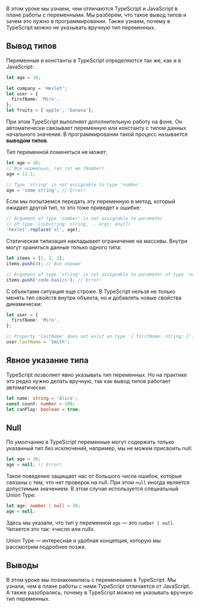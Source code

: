 
В этом уроке мы узнаем, чем отличаются TypeScript и JavaScript в плане работы с переменными. Мы разберем, что такое вывод типов и зачем это нужно в программировании. Также узнаем, почему в TypeScript можно не указывать вручную тип переменных.

## Вывод типов

Переменные и константы в TypeScript определяются так же, как и в JavaScript:

```typescript
let age = 10;

let company = 'Hexlet';
let user = {
  firstName: 'Miro',
};
let fruits = ['apple', 'banana'];
```

При этом TypeScript выполняет дополнительную работу на фоне. Он автоматически связывает переменную или константу с типом данных начального значения. В программировании такой процесс называется **выводом типов**.

Тип переменной поменяться не может:

```typescript
let age = 10;
// Все нормально, тип тот же (Number)
age = 11.1;

// Type 'string' is not assignable to type 'number'.
age = 'some string'; // Error!
```

Если мы попытаемся передать эту переменную в метод, который ожидает другой тип, то это тоже приведет к ошибке:

```typescript
// Argument of type 'number' is not assignable to parameter
// of type '(substring: string, ...args: any[])
'hexlet'.replace('xl', age);
```

Статическая типизация накладывает ограничение на массивы. Внутри могут храниться данные только одного типа:

```typescript
let items = [1, 2, 3];
items.push(4); // Все хорошо

// Argument of type 'string' is not assignable to parameter of type 'number'.
items.push('code-basics'); // Error!
```

С объектами ситуация еще строже. В TypeScript нельзя не только менять тип свойств внутри объекта, но и добавлять новые свойства динамически:

```typescript
let user = {
  firstName: 'Miro',
};

// Property 'lastName' does not exist on type '{ firstName: string; }'.
user.lastName = 'Smith';
```

## Явное указание типа

TypeScript позволяет явно указывать тип переменных. Но на практике это редко нужно делать вручную, так как вывод типов работает автоматически:

```typescript
let name: string = 'Alice';
const count: number = 100;
let canPlay: boolean = true;
```

## Null

По умолчанию в TypeScript переменные могут содержать только указанный тип без исключений, например, мы не можем присвоить null:

```typescript
let age = 30;
age = null; // Error!
```

Такое поведение защищает нас от большого числа ошибок, которые связаны с тем, что нет проверок на null. При этом `null` иногда является допустимым значением. В этом случае используется специальный Union Type:

```typescript
let age: number | null = 30;
age = null;
```

Здесь мы указали, что тип у переменной `age` — это `number | null`. Читается это так: «число или null». 

Union Type — интересная и удобная концепция, которую мы рассмотрим подробнее позже.

## Выводы

В этом уроке мы познакомились с переменными в TypeScript. Мы узнали, чем в плане работы с ними TypeScript отличается от JavaScript. А также разобрались, почему в TypeScript можно не указывать вручную тип переменных.

